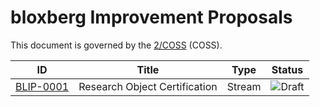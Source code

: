 # bloxberg Improvement Proposals

This document is governed by the [2/COSS](https://rfc.unprotocols.org/spec:2/COSS/) (COSS).

| ID                         | Title                  | Type   | Status |
| ------------------------------ | ---------------------- | ------ | ------ |
| [BLIP-0001](bip-0001-researchcertificate.md)        | Research Object Certification | Stream | ![Draft](http://rfc.unprotocols.org/spec:2/COSS/draft.svg)  |

